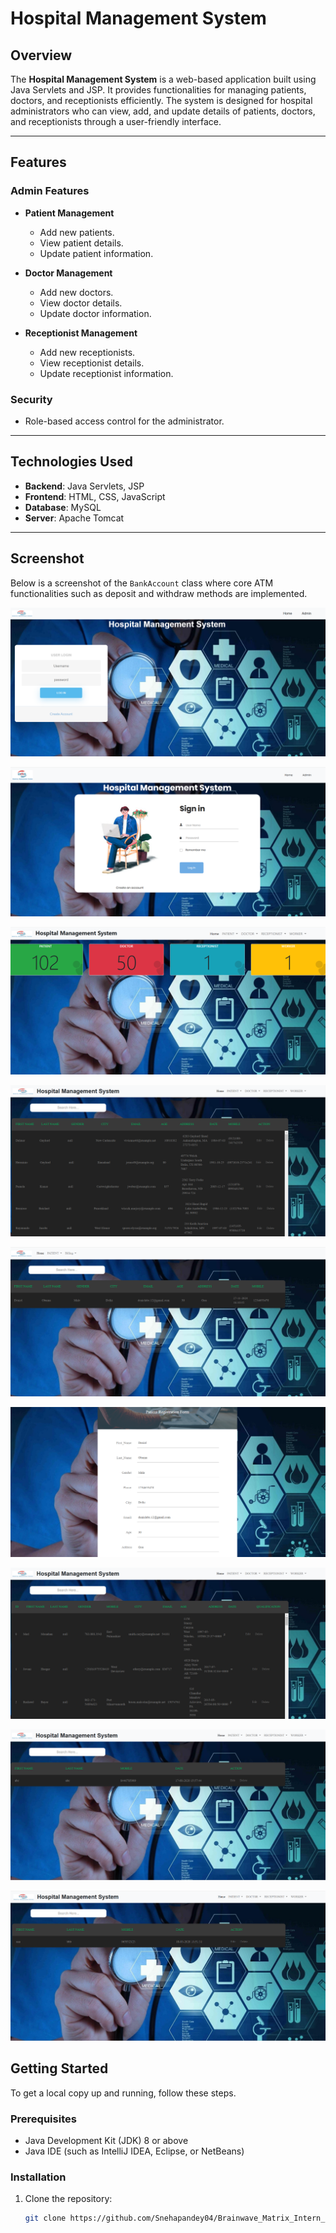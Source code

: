 # Hospital Management System

## Overview
The **Hospital Management System** is a web-based application built using Java Servlets and JSP. It provides functionalities for managing patients, doctors, and receptionists efficiently. The system is designed for hospital administrators who can view, add, and update details of patients, doctors, and receptionists through a user-friendly interface.

---

## Features
### Admin Features
- **Patient Management**  
  - Add new patients.  
  - View patient details.  
  - Update patient information.  

- **Doctor Management**  
  - Add new doctors.  
  - View doctor details.  
  - Update doctor information.  

- **Receptionist Management**  
  - Add new receptionists.  
  - View receptionist details.  
  - Update receptionist information.  

### Security  
- Role-based access control for the administrator.  

---

## Technologies Used
- **Backend**: Java Servlets, JSP  
- **Frontend**: HTML, CSS, JavaScript  
- **Database**: MySQL  
- **Server**: Apache Tomcat  

---



##  Screenshot

Below is a screenshot of the `BankAccount` class where core ATM functionalities such as deposit and withdraw methods are implemented.

![Hospital Management System](./assets/Screenshot1hm.png)

![Hospital Management System](./assets/Screenshot2hm.png)

![Hospital Management System](./assets/Screenshot3hm.png)

![Hospital Management System](./assets/Screenshot4hm.png)

![Hospital Management System](./assets/Screenshot5hm.png)

![Hospital Management System](./assets/Screenshot6hm.png)

![Hospital Management System](./assets/Screenshot7hm.png)

![Hospital Management System](./assets/Screenshot8hm.png)

![Hospital Management System](./assets/Screenshot9hm.png)



## Getting Started

To get a local copy up and running, follow these steps.

### Prerequisites

- Java Development Kit (JDK) 8 or above
- Java IDE (such as IntelliJ IDEA, Eclipse, or NetBeans)

### Installation

1. Clone the repository:
   ```bash
   git clone https://github.com/Snehapandey04/Brainwave_Matrix_Intern_HospitalManagement.git
